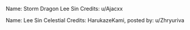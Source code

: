 Name: Storm Dragon Lee Sin
Credits: u/Ajacxx

Name: Lee Sin Celestial
Credits: HarukazeKami, posted by: u/Zhryuriva
